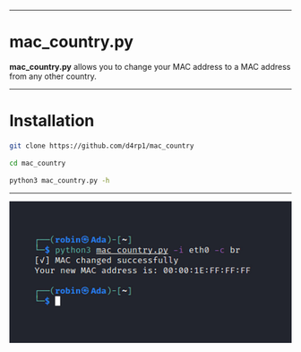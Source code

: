 ___
# mac_country.py

**mac_country.py** allows you to change your MAC address to a MAC address from any other country.
___
# Installation

```bash
git clone https://github.com/d4rp1/mac_country
```

```bash
cd mac_country
```
```bash
python3 mac_country.py -h
```
___
<p align="center">
<img src="images/mac_country.jpg"
	alt="mac_country"
	style="float: left; margin-right: 10px;" />
</p>

___
